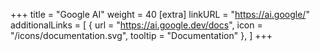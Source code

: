 +++
title = "Google AI"
weight = 40
[extra]
linkURL = "https://ai.google/"
additionalLinks = [
  { url = "https://ai.google.dev/docs", icon = "/icons/documentation.svg", tooltip = "Documentation" },
]
+++